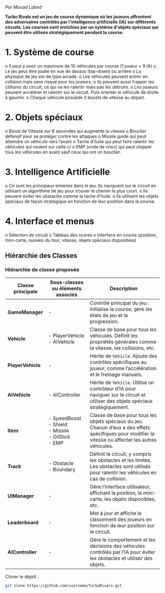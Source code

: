 *Par Mouad Labed*

**Turbo Rivals est un jeu de course dynamique où les joueurs affrontent des adversaires contrôlés par l'intelligence artificielle (IA) sur différents circuits. Les courses sont enrichies par un système d'objets spéciaux qui peuvent être utilisés stratégiquement pendant la course.**

# 1.	Système de course 
o	Il peut y avoir un maximum de 10 véhicules par course (1 joueur + 9 IA)
o	Le jeu peut être jouée en vue de dessus (top-down) ou arrière
o	La physique de jeu est de type arcade. 
o	Les véhicules peuvent entrer en collision mais sans risque pour les joueurs. 
o	Ils peuvent aussi frapper les clôtures du circuit, ce qui va les ralentir mais pas les détruire. 
o	Les joueurs peuvent accélérer et ralentir sur le circuit. Puis orienter le véhicule de droite à gauche. 
o	Chaque véhicule possède 3 boosts de vitesse au départ. 

# 2.	Objets spéciaux 
o	Boost de Vitesse sur 6 secondes qui augmente la vitesse
o	Bouclier défensif pour se protéger contre les attaques
o	Missile guide qui peut atteindre un véhicule vers l’avant
o	Tache d'huile qui peut faire ralentir les véhicules qui roulent sur celle-ci
o	EMP (onde de choc) qui peut stopper tous les véhicules en avant sauf ceux qui ont un bouclier. 

# 3.	Intelligence Artificielle 
o	Ce sont les principaux ennemis dans le jeu. Ils naviguent sur le circuit en utilisant un algorithme de jeu pour trouver le chemin le plus court. 
o	Ils peuvent éviter les obstacles comme la tache d’huile. 
o	Ils utilisent les objets spéciaux de façon stratégique en fonction de leur position dans la course.

# 4.	Interface et menus 
o	Sélection de circuit
o	Tableau des scores
o	Interface en course (position, mini-carte, numéro du tour, vitesse, objets spéciaux disponibles)

## Hiérarchie des Classes

### Hiérarchie de classe proposée

| Classe principale | Sous-classes ou éléments associés               | Description |
|-------------------|-------------------------------------------------|-------------|
| **GameManager**   | -                                               | Contrôle principal du jeu : initialise la course, gère les états de jeu et la progression. |
| **Vehicle**       | - PlayerVehicle<br>- AIVehicle                  | Classe de base pour tous les véhicules. Définit les propriétés générales comme la vitesse, les collisions, etc. |
| **PlayerVehicle** | -                                               | Hérite de `Vehicle`. Ajoute des contrôles spécifiques au joueur, comme l’accélération et le freinage manuels. |
| **AIVehicle**     | - AIController                                  | Hérite de `Vehicle`. Utilise un contrôleur d’IA pour naviguer sur le circuit et utiliser des objets spéciaux stratégiquement. |
| **Item**          | - SpeedBoost<br>- Shield<br>- Missile<br>- OilSlick<br>- EMP | Classe de base pour tous les objets spéciaux du jeu. Chacun d’eux a des effets spécifiques pour modifier la vitesse ou affecter les autres véhicules. |
| **Track**         | - Obstacle<br>- Boundary                        | Définit le circuit, y compris les obstacles et les limites. Les obstacles sont utilisés pour ralentir les véhicules en cas de collision. |
| **UIManager**     | -                                               | Gère l’interface utilisateur, affichant la position, la mini-carte, les objets disponibles, etc. |
| **Leaderboard**   | -                                               | Met à jour et affiche le classement des joueurs en fonction de leur position sur le circuit. |
| **AIController**  | -                                               | Gère le comportement et les décisions des véhicules contrôlés par l’IA pour éviter les obstacles et utiliser des objets. |

Cloner le dépôt :
```bash
git clone https://github.com/username/TurboRivals.git

